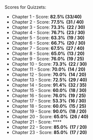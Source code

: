 Scores for Quizzets:
- Chapter 1 - Score: **82.5% (33/40)**
- Chapter 2 - Score: **77.5%  (31 / 40)**
- Chapter 3 -  Score: **73.3%  (22 / 30)**
- Chapter 4 - Score: **76.7%  (23 / 30)**
- Chapter 5 - Score: **63.3%  (19 / 30)**
- Chapter 6 - Score: **66.7%  (20 / 30)**
- Chapter 7 - Score: **67.5%  (27 / 40)**
- Chapter 8 - Score: **65.0%  (13 / 20)**
- Chapter 9 - Score: **76.0%  (19 / 25)**
- Chapter 10 - Score: **73.3%  (22 / 30)**
- Chapter 11 - Score: **70.0%  (14 / 20)**
- Chapter 12 - Score: **70.0%  (14 / 20)**
- Chapter 13 - Score: **72.5%  (29 / 40)**
- Chapter 14 - Score: **91.4%  (32 / 35)**
- Chapter 15 - Score: **60.0%  (18 / 30)**
- Chapter 16 - Score: **76.0%  (19 / 25)**
- Chapter 17 - Score: **53.3%  (16 / 30)**
- Chapter 18 - Score: **60.0%  (15 / 25)**
- Chapter 19 - Score: **90.0%  (18 / 20)**
- Chapter 20 - Score: **65.0%  (26 / 40)**
- Chapter 21 - Score: ****
- Chapter 22 - Score: **85.0%  (17 / 20)**
- Chapter 23 - Score: **85.0%  (17 / 20)**
